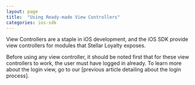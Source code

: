 ```yaml
---
layout: page
title:  "Using Ready-made View Controllers"
categories: ios-sdk
---
```


View Controllers are a staple in iOS development, and the iOS SDK provide view controllers for modules that Stellar Loyalty exposes.

Before using any view controller, it should be noted first that for these view controllers to work, the user must have logged in already. To learn more about the login view, go to our [previous article detailing about the login process].

